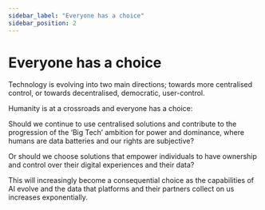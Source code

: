 ```yaml
---
sidebar_label: "Everyone has a choice"
sidebar_position: 2
---
```


# Everyone has a choice

Technology is evolving into two main directions; towards more centralised control, or towards decentralised, democratic, user-control.

Humanity is at a crossroads and everyone has a choice:

Should we continue to use centralised solutions and contribute to the progression of the ‘Big Tech’ ambition for power and dominance, where humans are data batteries and our rights are subjective?

Or should we choose solutions that empower individuals to have ownership and control over their digital experiences and their data?

This will increasingly become a consequential choice as the capabilities of AI evolve and the data that platforms and their partners collect on us increases exponentially.
